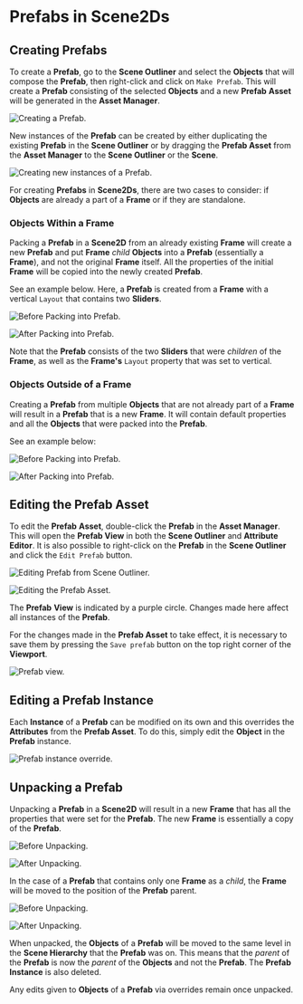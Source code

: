 # Prefabs in Scene2Ds

## Creating Prefabs

To create a **Prefab**, go to the **Scene Outliner** and select the **Objects** that will compose the **Prefab**, then right-click and click on `Make Prefab`. This will create a **Prefab** consisting of the selected **Objects** and a new **Prefab** **Asset** will be generated in the **Asset Manager**.

![Creating a **Prefab**.](../../../.gitbook/assets/2dprefabsexample1.gif)

New instances of the **Prefab** can be created by either duplicating the existing **Prefab** in the **Scene Outliner** or by dragging the **Prefab Asset** from the **Asset Manager** to the **Scene Outliner** or the **Scene**.

![Creating new instances of a **Prefab**.](../../../.gitbook/assets/2dprefabsexample2.gif) 

For creating **Prefabs** in **Scene2Ds**, there are two cases to consider: if **Objects** are already a part of a **Frame** or if they are standalone.

### Objects Within a Frame

Packing a **Prefab** in a **Scene2D** from an already existing **Frame** will create a new **Prefab** and put **Frame** *child* **Objects** into a **Prefab** (essentially a **Frame**), and not the original **Frame** itself. All the properties of the initial **Frame** will be copied into the newly created **Prefab**.

See an example below. Here, a **Prefab** is created from a **Frame** with a vertical `Layout` that contains two **Sliders**.

![Before Packing into Prefab.](../../../.gitbook/assets/2dprefab1.png)

![After Packing into Prefab.](../../../.gitbook/assets/2dprefab2.png)

Note that the **Prefab** consists of the two **Sliders** that were *children* of the **Frame**, as well as the **Frame's** `Layout` property that was set to vertical. 


### Objects Outside of a Frame

Creating a **Prefab** from multiple **Objects** that are not already part of a **Frame** will result in a **Prefab** that is a new **Frame**. It will contain default properties and all the **Objects** that were packed into the **Prefab**.

See an example below:

![Before Packing into Prefab.](../../../.gitbook/assets/2dprefab3real.png)

![After Packing into Prefab.](../../../.gitbook/assets/2dprefab4.png)

## Editing the Prefab Asset

To edit the **Prefab** **Asset**, double-click the **Prefab** in the **Asset Manager**. This will open the **Prefab View** in both the **Scene Outliner** and **Attribute Editor**. It is also possible to right-click on the **Prefab** in the **Scene Outliner** and click the `Edit Prefab` button. 

![Editing Prefab from Scene Outliner.](../../../.gitbook/assets/prefabs3.png)

 

![Editing the Prefab Asset.](../../.gitbook/assets/creatingprefabimage3.gif)

The **Prefab** **View** is indicated by a purple circle. Changes made here affect all instances of the **Prefab**.

For the changes made in the **Prefab Asset** to take effect, it is necessary to save them by pressing the `Save prefab` button on the top right corner of the **Viewport**.

![**Prefab** view.](../../../.gitbook/assets/prefab-view2.png)

## Editing a Prefab Instance

Each **Instance** of a **Prefab** can be modified on its own and this overrides the **Attributes** from the **Prefab Asset**. To do this, simply edit the **Object** in the **Prefab** instance.

![Prefab instance override.](../../../.gitbook/assets/2dprefabsexample4.gif) 

## Unpacking a Prefab

Unpacking a **Prefab** in a **Scene2D** will result in a new **Frame** that has all the properties that were set for the **Prefab**. The new **Frame** is essentially a copy of the **Prefab**. 

![Before Unpacking.](../../../.gitbook/assets/2dprefab5.png)

![After Unpacking.](../../../.gitbook/assets/2dprefab6.png)

In the case of a **Prefab** that contains only one **Frame** as a *child*, the **Frame** will be moved to the position of the **Prefab** parent. 

![Before Unpacking.](../../../.gitbook/assets/2dprefab7.png)

![After Unpacking.](../../../.gitbook/assets/2dprefab8.png)


When unpacked, the **Objects** of a **Prefab** will be moved to the same level in the **Scene Hierarchy** that the **Prefab** was on. This means that the *parent* of the **Prefab** is now the *parent* of the **Objects** and not the **Prefab**. The **Prefab Instance** is also deleted. 

Any edits given to **Objects** of a **Prefab** via overrides remain once unpacked. 






